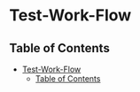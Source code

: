 # Test-Work-Flow

## Table of Contents

- [Test-Work-Flow](#test-work-flow)
  - [Table of Contents](#table-of-contents)
